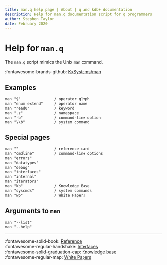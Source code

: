 ```yaml
---
title: man.q help page | About | q and kdb+ documentation
description: Help for man.q documentation script for q programmers
author: Stephen Taylor
date: February 2020
---
```

# Help for `man.q`


The `man.q` script mimics the Unix `man` command.


:fontawesome-brands-github:
[KxSystems/man](https://github.com/kxsystems/man)

## Examples
```txt
man "$"               / operator glyph
man "enum extend"     / operator name
man "read0"           / keyword
man ".z"              / namespace
man "-b"              / command-line option
man "\\b"             / system command
```


## Special pages
```txt
man ""                / reference card
man "cmdline"         / command-line options
man "errors"
man "datatypes"
man "debug"
man "interfaces"
man "internal"
man "iterators"
man "kb"              / Knowledge Base
man "syscmds"         / system commands
man "wp"              / White Papers
```

## Arguments to `man`
```txt
man "--list"
man "--help"
```

---
:fontawesome-solid-book:
[Reference](../ref/index.md)
<br>
:fontawesome-regular-handshake:
[Interfaces](../interfaces/index.md)
<br>
:fontawesome-solid-graduation-cap:
[Knowledge base](../kb/index.md)
<br>
:fontawesome-regular-map:
[White Papers](../wp/index.md)

